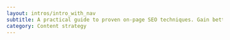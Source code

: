 ```yaml
---
layout: intros/intro_with_nav
subtitle: A practical guide to proven on-page SEO techniques. Gain better search results and connect the right users with the relevant information. This means better rankings, better click-through rates and a better user experience.
category: Content strategy
---
```


